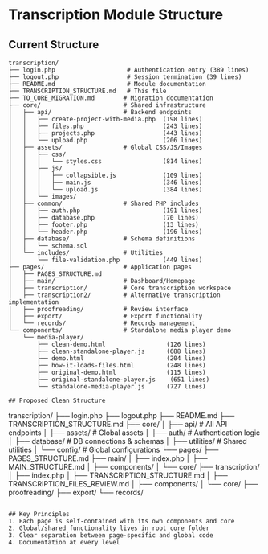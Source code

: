 # Transcription Module Structure

## Current Structure
```
transcription/
├── login.php                    # Authentication entry (389 lines)
├── logout.php                   # Session termination (39 lines)  
├── README.md                    # Module documentation
├── TRANSCRIPTION_STRUCTURE.md   # This file
├── TO_CORE_MIGRATION.md        # Migration documentation
├── core/                       # Shared infrastructure
│   ├── api/                    # Backend endpoints
│   │   ├── create-project-with-media.php  (198 lines)
│   │   ├── files.php                      (243 lines)
│   │   ├── projects.php                   (443 lines)
│   │   └── upload.php                     (206 lines)
│   ├── assets/                 # Global CSS/JS/Images
│   │   ├── css/
│   │   │   └── styles.css                 (814 lines)
│   │   ├── js/
│   │   │   ├── collapsible.js             (109 lines)
│   │   │   ├── main.js                    (346 lines)
│   │   │   └── upload.js                  (384 lines)
│   │   └── images/
│   ├── common/                 # Shared PHP includes
│   │   ├── auth.php                       (191 lines)
│   │   ├── database.php                   (70 lines)
│   │   ├── footer.php                     (13 lines)
│   │   └── header.php                     (196 lines)
│   ├── database/               # Schema definitions
│   │   └── schema.sql
│   └── includes/               # Utilities
│       └── file-validation.php            (449 lines)
├── pages/                      # Application pages
│   ├── PAGES_STRUCTURE.md
│   ├── main/                   # Dashboard/Homepage
│   ├── transcription/          # Core transcription workspace
│   ├── transcription2/         # Alternative transcription implementation
│   ├── proofreading/           # Review interface
│   ├── export/                 # Export functionality
│   └── records/                # Records management
└── components/                 # Standalone media player demo
    └── media-player/
        ├── clean-demo.html                 (126 lines)
        ├── clean-standalone-player.js      (688 lines)
        ├── demo.html                       (204 lines)
        ├── how-it-loads-files.html         (248 lines)
        ├── original-demo.html              (115 lines)
        ├── original-standalone-player.js    (651 lines)
        └── standalone-media-player.js      (727 lines)

## Proposed Clean Structure
```
transcription/
├── login.php
├── logout.php
├── README.md
├── TRANSCRIPTION_STRUCTURE.md
├── core/
│   ├── api/          # All API endpoints
│   ├── assets/       # Global assets
│   ├── auth/         # Authentication logic
│   ├── database/     # DB connections & schemas
│   ├── utilities/    # Shared utilities
│   └── config/       # Global configurations
└── pages/
    ├── PAGES_STRUCTURE.md
    ├── main/
    │   ├── index.php
    │   ├── MAIN_STRUCTURE.md
    │   ├── components/
    │   └── core/
    ├── transcription/
    │   ├── index.php
    │   ├── TRANSCRIPTION_STRUCTURE.md
    │   ├── TRANSCRIPTION_FILES_REVIEW.md
    │   ├── components/
    │   └── core/
    ├── proofreading/
    ├── export/
    └── records/
```

## Key Principles
1. Each page is self-contained with its own components and core
2. Global/shared functionality lives in root core folder
3. Clear separation between page-specific and global code
4. Documentation at every level